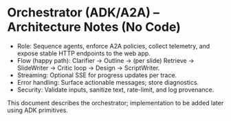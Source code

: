 # Orchestrator (ADK/A2A) – Architecture Notes (No Code)

- Role: Sequence agents, enforce A2A policies, collect telemetry, and expose stable HTTP endpoints to the web app.
- Flow (happy path): Clarifier → Outline → (per slide) Retrieve → SlideWriter → Critic loop → Design → ScriptWriter.
- Streaming: Optional SSE for progress updates per trace.
- Error handling: Surface actionable messages; store diagnostics.
- Security: Validate inputs, sanitize text, rate-limit, and log provenance.

This document describes the orchestrator; implementation to be added later using ADK primitives.

